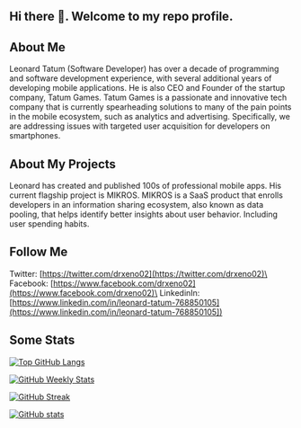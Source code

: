 ## Hi there 👋. Welcome to my repo profile.

## About Me
Leonard Tatum (Software Developer) has over a decade of programming and software development experience, with several additional years of developing mobile applications. He is also CEO and Founder of the startup company, Tatum Games. Tatum Games is a passionate and innovative tech company that is currently spearheading solutions to many of the pain points in the mobile ecosystem, such as analytics and advertising. Specifically, we are addressing issues with targeted user acquisition for developers on smartphones.

## About My Projects
Leonard has created and published 100s of professional mobile apps. His current flagship project is MIKROS. MIKROS is a SaaS product that enrolls developers in an information sharing ecosystem, also known as data pooling, that helps identify better insights about user behavior. Including user spending habits. 

## Follow Me
Twitter: [https://twitter.com/drxeno02](https://twitter.com/drxeno02)\
Facebook: [https://www.facebook.com/drxeno02](https://www.facebook.com/drxeno02)\
LinkedinIn: [https://www.linkedin.com/in/leonard-tatum-768850105](https://www.linkedin.com/in/leonard-tatum-768850105])

## Some Stats

[![Top GitHub Langs](https://github-readme-stats.vercel.app/api/top-langs/?username=drxeno02&hide_borders=true&layout=compact)](https://github.com/drxeno02/github-readme-stats)


[![GitHub Weekly Stats](https://github-readme-stats.vercel.app/api/wakatime?username=drxeno02&layout=compact&hide_progress=true)](https://github.com/drxeno02/github-readme-stats)


[![GitHub Streak](https://github-readme-streak-stats.herokuapp.com?user=drxeno02&date_format=M%20j%5B%2C%20Y%5D)](https://git.io/streak-stats)


[![GitHub stats](https://github-readme-stats.vercel.app/api?username=drxeno02&count_private=true&include_all_commits=true&show_icons=true)](https://github.com/drxeno02/github-readme-stats)

<!--
**drxeno02/drxeno02** is a ✨ _special_ ✨ repository because its `README.md` (this file) appears on your GitHub profile.

Here are some ideas to get you started:

- 🔭 I’m currently working on ...
- 🌱 I’m currently learning ...
- 👯 I’m looking to collaborate on ...
- 🤔 I’m looking for help with ...
- 💬 Ask me about ...
- 📫 How to reach me: ...
- 😄 Pronouns: ...
- ⚡ Fun fact: ...
-->
